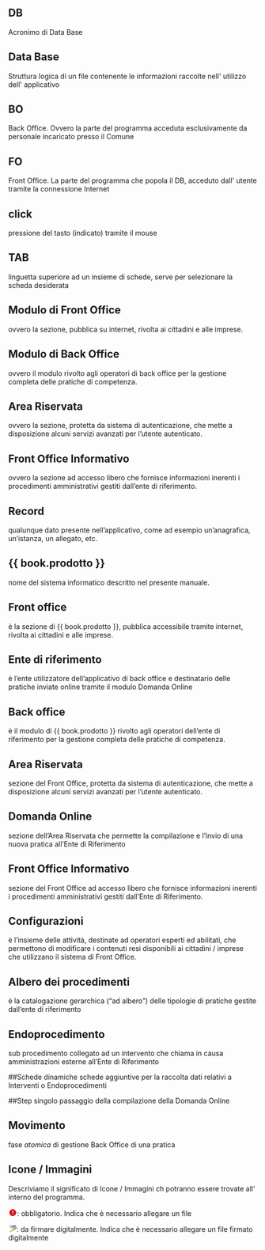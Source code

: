 ## DB 
Acronimo di Data Base

## Data Base
Struttura logica di un file contenente le informazioni raccolte nell' utilizzo dell' applicativo

## BO
Back Office. Ovvero la parte del programma acceduta esclusivamente da personale incaricato presso il Comune
## FO
Front Office. La parte del programma che popola il DB, acceduto dall' utente tramite la connessione Internet 
## click
pressione del tasto \(indicato\) tramite il mouse
## TAB
linguetta superiore ad un insieme di schede, serve per selezionare la scheda desiderata

## Modulo di Front Office
ovvero la sezione, pubblica su internet, rivolta ai cittadini e alle imprese.

## Modulo di Back Office
ovvero il modulo rivolto agli operatori di back office per la gestione completa delle pratiche di competenza.

## Area Riservata
ovvero la sezione, protetta da sistema di autenticazione, che mette a disposizione alcuni servizi avanzati per l’utente autenticato.

## Front Office Informativo
ovvero la sezione ad accesso libero che fornisce informazioni inerenti i procedimenti amministrativi gestiti dall’ente di riferimento.

## Record
qualunque dato presente nell’applicativo, come ad esempio un’anagrafica, un’istanza, un allegato, etc.

## {{ book.prodotto }}
nome del sistema informatico descritto nel presente manuale.

## Front office
è la sezione di {{ book.prodotto }}, pubblica accessibile tramite internet, rivolta ai cittadini e alle imprese.

## Ente di riferimento
è l’ente utilizzatore dell’applicativo di back office e destinatario delle pratiche inviate online tramite il modulo Domanda Online

## Back office
è il modulo di {{ book.prodotto }} rivolto agli operatori dell’ente di riferimento per la gestione completa delle pratiche di competenza.

## Area Riservata
sezione del Front Office, protetta da sistema di autenticazione, che mette a disposizione alcuni servizi avanzati per l’utente autenticato.

## Domanda Online
sezione dell’Area Riservata che permette la compilazione e l’invio di una nuova pratica all’Ente di Riferimento

## Front Office Informativo
sezione del Front Office ad accesso libero che fornisce informazioni inerenti i procedimenti amministrativi gestiti dall’Ente di Riferimento.

## Configurazioni
è l’insieme delle attività, destinate ad operatori esperti ed abilitati, che permettono di modificare i contenuti resi disponibili ai cittadini / imprese che utilizzano il sistema di Front Office.

## Albero dei procedimenti
è la catalogazione gerarchica \(“ad albero”\) delle tipologie di pratiche gestite dall’ente di riferimento

## Endoprocedimento
sub procedimento collegato ad un intervento che chiama in causa amministrazioni esterne all’Ente di Riferimento

##Schede dinamiche
schede aggiuntive per la raccolta dati relativi a Interventi o Endoprocedimenti

##Step
singolo passaggio della compilazione della Domanda Online

## Movimento
fase _atomica_ di gestione Back Office di una pratica

## Icone / Immagini
Descriviamo il significato di Icone / Immagini ch potranno essere trovate all' interno del programma.

![](assets/immagine1.png): obbligatorio. Indica che è necessario allegare un file

![](assets/immagine2.png): da firmare digitalmente. Indica che è necessario allegare un file firmato digitalmente

